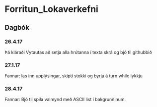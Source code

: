 # Forritun_Lokaverkefni
## Dagbók
### 26.4.17
Þá kláraði Vytautas að setja alla hrútanna í texta skrá og bjó til githubbið
### 27.1.17
Fannar: las inn upplýsingar, skipti stokki og byrja á turn while lykkju
### 28.4.17
Fannar: Bjó til spila valmynd með ASCII list í bakgrunninum.
